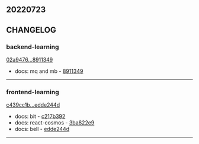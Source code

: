 ## 20220723

## CHANGELOG

### backend-learning

[02a9476...8911349](https://github.com/zhbhun/backend-learning/compare/02a9476...8911349)

* docs: mq and mb - [8911349](https://github.com/zhbhun/backend-learning/commit/891134990784b108546ec38c6a406947807d5223)

---

### frontend-learning

[c439cc1b...edde244d](https://github.com/zhbhun/frontend-learning/compare/c439cc1b...edde244d)

* docs: bit - [c217b392](https://github.com/zhbhun/frontend-learning/commit/c217b392f8ee36ca8da0bacff69fb85779215f84)
* docs: react-cosmos - [3ba822e9](https://github.com/zhbhun/frontend-learning/commit/3ba822e9e6b3c3b9154acede7a4b6496a98c8971)
* docs: bell - [edde244d](https://github.com/zhbhun/frontend-learning/commit/edde244dd0981242c5a35b3c5a51477dcc425005)

---

